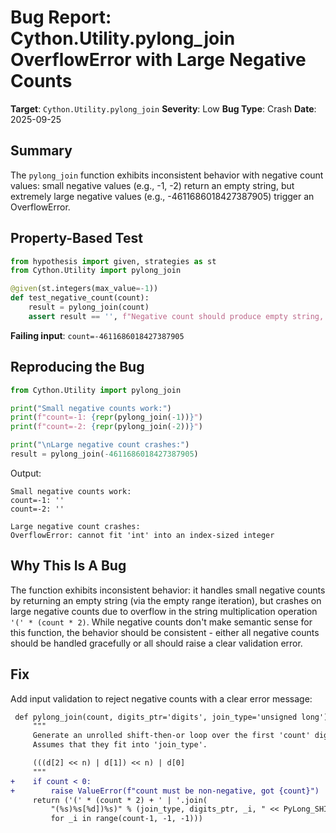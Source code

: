 # Bug Report: Cython.Utility.pylong_join OverflowError with Large Negative Counts

**Target**: `Cython.Utility.pylong_join`
**Severity**: Low
**Bug Type**: Crash
**Date**: 2025-09-25

## Summary

The `pylong_join` function exhibits inconsistent behavior with negative count values: small negative values (e.g., -1, -2) return an empty string, but extremely large negative values (e.g., -4611686018427387905) trigger an OverflowError.

## Property-Based Test

```python
from hypothesis import given, strategies as st
from Cython.Utility import pylong_join

@given(st.integers(max_value=-1))
def test_negative_count(count):
    result = pylong_join(count)
    assert result == '', f"Negative count should produce empty string, got {repr(result)}"
```

**Failing input**: `count=-4611686018427387905`

## Reproducing the Bug

```python
from Cython.Utility import pylong_join

print("Small negative counts work:")
print(f"count=-1: {repr(pylong_join(-1))}")
print(f"count=-2: {repr(pylong_join(-2))}")

print("\nLarge negative count crashes:")
result = pylong_join(-4611686018427387905)
```

Output:
```
Small negative counts work:
count=-1: ''
count=-2: ''

Large negative count crashes:
OverflowError: cannot fit 'int' into an index-sized integer
```

## Why This Is A Bug

The function exhibits inconsistent behavior: it handles small negative counts by returning an empty string (via the empty range iteration), but crashes on large negative counts due to overflow in the string multiplication operation `'(' * (count * 2)`. While negative counts don't make semantic sense for this function, the behavior should be consistent - either all negative counts should be handled gracefully or all should raise a clear validation error.

## Fix

Add input validation to reject negative counts with a clear error message:

```diff
 def pylong_join(count, digits_ptr='digits', join_type='unsigned long'):
     """
     Generate an unrolled shift-then-or loop over the first 'count' digits.
     Assumes that they fit into 'join_type'.

     (((d[2] << n) | d[1]) << n) | d[0]
     """
+    if count < 0:
+        raise ValueError(f"count must be non-negative, got {count}")
     return ('(' * (count * 2) + ' | '.join(
         "(%s)%s[%d])%s)" % (join_type, digits_ptr, _i, " << PyLong_SHIFT" if _i else '')
         for _i in range(count-1, -1, -1)))
```